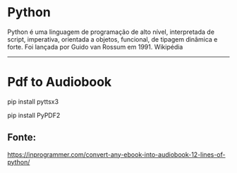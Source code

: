 # Python

Python é uma linguagem de programação de alto nível, interpretada de script, imperativa, orientada a objetos, funcional, de tipagem dinâmica e forte. Foi lançada por Guido van Rossum em 1991. Wikipédia

___

# Pdf to Audiobook

pip install pyttsx3

pip install PyPDF2

## Fonte:
https://inprogrammer.com/convert-any-ebook-into-audiobook-12-lines-of-python/